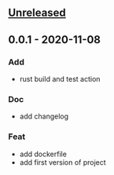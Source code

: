<a name="unreleased"></a>
## [Unreleased]


<a name="0.2.0"></a>
## 0.0.1 - 2020-11-08
### Add
- rust build and test action

### Doc
- add changelog

### Feat
- add dockerfile
- add first version of project


[Unreleased]: https://github.com/nipierre/gitlab-pr-bot/compare/0.2.0...HEAD
